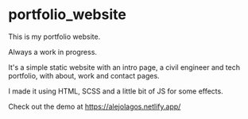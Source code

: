 # portfolio_website
This is my portfolio website. 

Always a work in progress. 

It's a simple static website with an intro page, a civil engineer and tech portfolio, with about, work and contact pages.

I made it using HTML, SCSS and a little bit of JS for some effects.

Check out the demo at https://alejolagos.netlify.app/
